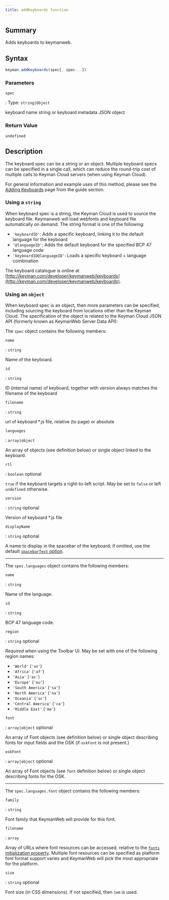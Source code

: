 ```yaml
---
title: addKeyboards function
---
```


## Summary

Adds keyboards to keymanweb.

## Syntax

```js
keyman.addKeyboards(spec[, spec...])
```

### Parameters

`spec`

: Type: `string|Object`

  keyboard name string or keyboard metadata JSON object

### Return Value

`undefined`

## Description

The keyboard spec can be a string or an object. Multiple keyboard specs can be
specified in a single call, which can reduce the round-trip cost of multiple
calls to Keyman Cloud servers (when using Keyman Cloud).

For general information and example uses of this method, please see the [Adding
Keyboards](../../guide/adding-keyboards.php) page from the guide section.

### Using a `string`

When keyboard spec is a string, the Keyman Cloud is used to source the keyboard
file. Keymanweb will load webfonts and keyboard file automatically on demand.
The string format is one of the following:

* `'keyboardID'`: Adds a specific keyboard, linking it to the default language for the keyboard
* `'@languageID'`: Adds the default keyboard for the specified BCP 47 language code
* `'keyboardID@languageID'`: Loads a specific keyboard + language combination

The keyboard catalogue is online at
[http://keyman.com/developer/keymanweb/keyboards](http://keyman.com/developer/keymanweb/keyboards).

### Using an `object`

When keyboard spec is an object, then more parameters can be specified,
including sourcing the keyboard from locations other than the Keyman Cloud. The
specification of the object is related to the Keyman Cloud JSON API (formerly
known as KeymanWeb Server Data API):

The `spec` object contains the following members:


`name`

: `string`

  Name of the keyboard.

`id`

: `string`

  ID (internal name) of keyboard, together with version always matches the
  filename of the keyboard

`filename`

: `string`

  url of keyboard *.js file, relative (to page) or absolute

`languages`

: `array|object`

  An array of objects (see definition below) or single object linked to the
  keyboard.

`rtl`

: `boolean` <span class="optional">optional</span>

  `true` if the keyboard targets a right-to-left script. May be set to `false`
  or left `undefined` otherwise.

`version`

: `string` <span class="optional">optional</span>

  Version of keyboard *.js file

`displayName`

: `string` <span class="optional">optional</span>

  A name to display in the spacebar of the keyboard; if omitted, use the
  default [`spacebarText` option](init#init_options).

---

The `spec.languages` object contains the following members:

`name`

: `string`

  Name of the language.

`id`

: `string`

  BCP 47 language code.

`region`

: `string` <span class="optional">optional</span>

  _Required_ when using the Toolbar UI. May be set with one of the following
  region names:

  * `'World'` (`'un'`)
  * `'Africa'` (`'af'`)
  * `'Asia'` (`'as'`)
  * `'Europe'` (`'eu'`)
  * `'South America'` (`'sa'`)
  * `'North America'` (`'na'`)
  * `'Oceania'` (`'oc'`)
  * `'Central America'` (`'ca'`)
  * `'Middle East'` (`'me'`)

`font`

: `array|object` <span class="optional">optional</span>

  An array of Font objects (see definition below) or single object describing
  fonts for input fields and the OSK (if `oskFont` is not present.)

`oskFont`

: `array|object` <span class="optional">optional</span>

  An array of Font objects (see `font` definition below) or single object
  describing fonts for the OSK.

---

The `spec.languages.font` object contains the following members:

`family`

: `string`

  Font family that KeymanWeb will provide for this font.

`filename`

: `array`

  Array of URLs where font resources can be accessed, relative to the [`fonts`
  initialization property](init). Multiple font resources can be specified as
  platform font format support varies and KeymanWeb will pick the most
  appropriate for the platform.

`size`

: `string` <span class="optional">optional</span>

  Font size (in CSS dimensions). If not specified, then `1em` is used.
